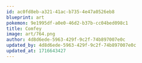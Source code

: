 ```yaml
---
id: ac0fd8eb-a321-41ac-b735-4e47a0526eb8
blueprint: art
pokemon: 9e1995df-a0e0-46d2-b37b-cc04bed098c1
title: Comfey
image: art/764.png
author: 4d8d6ede-5963-429f-9c2f-74b897007e0c
updated_by: 4d8d6ede-5963-429f-9c2f-74b897007e0c
updated_at: 1716643427
---
```

